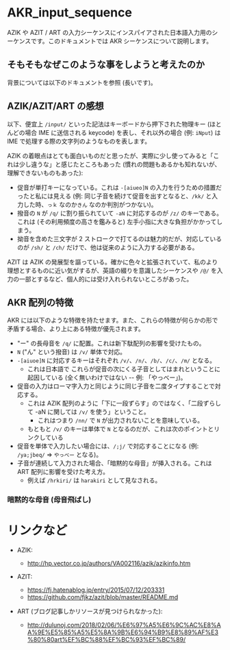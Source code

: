 # AKR_input_sequence
AZIK や AZIT / ART の入力シーケンスにインスパイアされた日本語入力用のシーケンスです。このドキュメントでは AKR シーケンスについて説明します。

## そもそもなぜこのような事をしようと考えたのか

背景については以下のドキュメントを参照 (長いです)。

## AZIK/AZIT/ART の感想

以下、便宜上 `/input/` といった記法はキーボードから押下された物理キー (ほとんどの場合 IME に送信される keycode) を表し、それ以外の場合 (例: `iNput`) は IME で処理する際の文字列のようなものを表します。

AZIK の着眼点はとても面白いものだと思ったが、実際に少し使ってみると「これは少し違うな」と感じたところもあった (慣れの問題もあるかも知れないが、理解できないものもあった):

* 促音が単打キーになっている。これは `-[aiueo]N` の入力を行うための措置だったと私には見える (例: 同じ子音を続けて促音を出すとなると、`/kk/` と入力した時、`っｋ` なのか`きん` なのか判別がつかない)。
* 撥音の `N` が `/q/` に割り振られていて `-aN` に対応するのが `/z/` のキーである。これは (その利用頻度の高さを鑑みると) 左手小指に大きな負担がかかってしまう。
* 拗音を含めた三文字が 2 ストロークで打てるのは魅力的だが、対応しているのが `/sh/` と `/ch/` だけで、他は従来のように入力する必要がある。

AZIT は AZIK の発展型を謳っている。確かに色々と拡張されていて、私のより理想とするものに近い気がするが、英語の綴りを意識したシーケンスや `/@/` を入力の一部とするなど、個人的には受け入れられないところがあった。

## AKR 配列の特徴

AKR には以下のような特徴を持たせます。また、これらの特徴が何らかの形で矛盾する場合、より上にある特徴が優先されます。

* "ー" の長母音を `/q/` に配置。これは新下駄配列の影響を受けたもの。
* `N` ("ん" という撥音) は `/v/` 単体で対応。
* `-[aiuoe]N` に対応するキーはそれぞれ `/v/`、`/n/`、`/b/`、`/c/`、`/m/` となる。
    * これは日本語で これらが促音の次にくる子音としてはまれということに起因している (全く無いわけではない -- 例: 「やっべー」)。
* 促音の入力はローマ字入力と同じように同じ子音を二度タイプすることで対応する。
    * これは AZIK 配列のように「下に一段ずらす」のではなく、「二段ずらして -aN に関しては `/v/` を使う」ということ。
        * これはつまり `/nn/` で `N` が出力されないことを意味している。
    * もともと `/v/` のキーは単体で `N` となるのだが、これは次のポイントとリンクしている
* 促音を単体で入力したい場合には、`/;j/` で対応することになる (例: `/ya;jbeq/` => `やっべー` となる)。
* 子音が連続して入力された場合、「暗黙的な母音」が挿入される。これは ART 配列に影響を受けた考え方。
    * 例えば `/hrkiri/` は `harakiri` として見なされる。

### 暗黙的な母音 (母音飛ばし)


# リンクなど

* AZIK:
    * http://hp.vector.co.jp/authors/VA002116/azik/azikinfo.htm

* AZIT: 
    * https://fj.hatenablog.jp/entry/2015/07/12/203331
    * https://github.com/fjkz/azit/blob/master/README.md
* ART (ブログ記事しかリソースが見つけられなかった):
    * http://dulunoj.com/2018/02/06/%E6%97%A5%E6%9C%AC%E8%AA%9E%E5%85%A5%E5%8A%9B%E6%94%B9%E8%89%AF%E3%80%80art%EF%BC%88%EF%BC%93%EF%BC%89/

